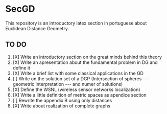 # SecGD
This repository is an introductory latex section in portuguese about Euclidean Distance Geometry.


## TO DO

1. [X] Write an introductory section on the great minds behind this theory
2. [X] Write an apresentation about the fundamental problem in DG and define it
3. [X] Write a brief list with some classical applications in the GD
4. [ ] Write on the solution set of a DGP (Intersection of spheres --- geometric interpretation --- and numer of solutions)
5. [X] Define the WSNL (wireless sensor networks localization)
6. [X] Write a little definition of metric spaces as apendice section
7. [ ] Rewrite the appendix B using only distances
8. [X] Write about realization of complete graphs 